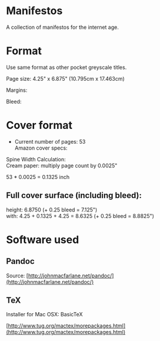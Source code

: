# Manifestos
A collection of manifestos for the internet age.

# Format
Use same format as other pocket greyscale titles.

Page size: 4.25" x 6.875" (10.795cm x 17.463cm)

Margins: 

Bleed: 

# Cover format

- Current number of pages: 53    
Amazon cover specs: 

Spine Width Calculation:    
Cream paper: multiply page count by 0.0025"

53 * 0.0025 = 0.1325 inch

## Full cover surface (including bleed): 
height: 6.8750 (+ 0.25 bleed = 7.125")    
with: 4.25 + 0.1325 + 4.25 = 8.6325 (+ 0.25 bleed = 8.8825")

# Software used

## Pandoc

Source: [http://johnmacfarlane.net/pandoc/](http://johnmacfarlane.net/pandoc/)

## TeX

Installer for Mac OSX: BasicTeX

[http://www.tug.org/mactex/morepackages.html](http://www.tug.org/mactex/morepackages.html)
